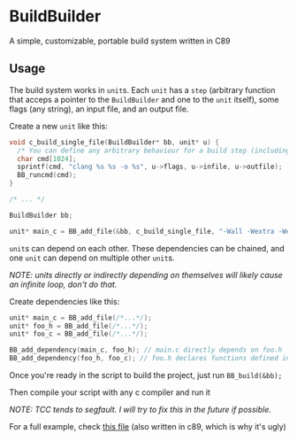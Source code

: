 # BuildBuilder
A simple, customizable, portable build system written in C89

## Usage
The build system works in `unit`s.
Each `unit` has a `step` (arbitrary function that acceps a pointer to the `BuildBuilder` and one to the `unit` itself), some flags (any string), an input file, and an output file.

Create a new `unit` like this:

```c
void c_build_single_file(BuildBuilder* bb, unit* u) {
  /* You can define any arbitrary behaviour for a build step (including having none at all) */
  char cmd[1024];
  sprintf(cmd, "clang %s %s -o %s", u->flags, u->infile, u->outfile);
  BB_runcmd(cmd);
}

/* ... */

BuildBuilder bb;

unit* main_c = BB_add_file(&bb, c_build_single_file, "-Wall -Wextra -Werror", "./src/main.c", "./main");
```

`unit`s can depend on each other. 
These dependencies can be chained, and one `unit` can depend on multiple other `unit`s. 

*NOTE: units directly or indirectly depending on themselves will likely cause an infinite loop, don't do that.*

Create dependencies like this:
```c
unit* main_c = BB_add_file(/*...*/);
unit* foo_h = BB_add_file(/*...*/);
unit* foo_c = BB_add_file(/*...*/);

BB_add_dependency(main_c, foo_h); // main.c directly depends on foo.h
BB_add_dependency(foo_h, foo_c); // foo.h declares functions defined in foo.c
```

Once you're ready in the script to build the project, just run `BB_build(&bb);`

Then compile your script with any c compiler and run it

*NOTE: TCC tends to segfault. I will try to fix this in the future if possible.*

For a full example, check [this file](example/build.c) (also written in c89, which is why it's ugly)
